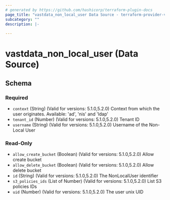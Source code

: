 ```yaml
---
# generated by https://github.com/hashicorp/terraform-plugin-docs
page_title: "vastdata_non_local_user Data Source - terraform-provider-vastdata"
subcategory: ""
description: |-
  
---
```


# vastdata_non_local_user (Data Source)





<!-- schema generated by tfplugindocs -->
## Schema

### Required

- `context` (String) (Valid for versions: 5.1.0,5.2.0) Context from which the user originates. Available: 'ad', 'nis' and 'ldap'
- `tenant_id` (Number) (Valid for versions: 5.1.0,5.2.0) Tenant ID
- `username` (String) (Valid for versions: 5.1.0,5.2.0) Username of the Non-Local User

### Read-Only

- `allow_create_bucket` (Boolean) (Valid for versions: 5.1.0,5.2.0) Allow create bucket
- `allow_delete_bucket` (Boolean) (Valid for versions: 5.1.0,5.2.0) Allow delete bucket
- `id` (String) (Valid for versions: 5.1.0,5.2.0) The NonLocalUser identifier
- `s3_policies_ids` (List of Number) (Valid for versions: 5.1.0,5.2.0) List S3 policies IDs
- `uid` (Number) (Valid for versions: 5.1.0,5.2.0) The user unix UID
